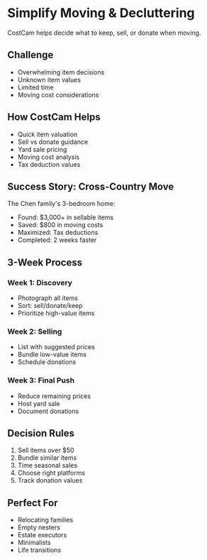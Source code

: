 # Simplify Moving & Decluttering

CostCam helps decide what to keep, sell, or donate when moving.

## Challenge
- Overwhelming item decisions
- Unknown item values
- Limited time
- Moving cost considerations

## How CostCam Helps
- Quick item valuation
- Sell vs donate guidance
- Yard sale pricing
- Moving cost analysis
- Tax deduction values

## Success Story: Cross-Country Move

The Chen family's 3-bedroom home:
- Found: $3,000+ in sellable items
- Saved: $800 in moving costs
- Maximized: Tax deductions
- Completed: 2 weeks faster

## 3-Week Process

### Week 1: Discovery
- Photograph all items
- Sort: sell/donate/keep
- Prioritize high-value items

### Week 2: Selling
- List with suggested prices
- Bundle low-value items
- Schedule donations

### Week 3: Final Push
- Reduce remaining prices
- Host yard sale
- Document donations

## Decision Rules
1. Sell items over $50
2. Bundle similar items
3. Time seasonal sales
4. Choose right platforms
5. Track donation values

## Perfect For
- Relocating families
- Empty nesters
- Estate executors
- Minimalists
- Life transitions